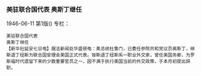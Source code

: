### 美驻联合国代表  奥斯丁继任

1946-06-11
第1版()
专栏：

    美驻联合国代表
    奥斯丁继任
    【新华社延安七日电】据法新闻处华盛顿电：美总统杜鲁门，已委任参院共和党议员奥斯丁，继斯退丁纽斯为联合国安理会美国正式代表。按斯退丁纽斯系一职业外交家，曾任美国务卿，为罗斯福时代遗留下来的少数重要官员之一，因不满于执行美国当前的外交政策，于本月初提出辞职。

